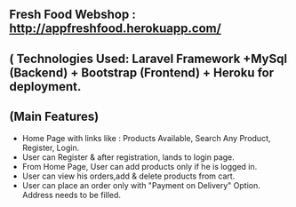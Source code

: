 
## Fresh Food Webshop : http://appfreshfood.herokuapp.com/

## ( Technologies Used: Laravel Framework +MySql (Backend) + Bootstrap (Frontend) + Heroku for deployment.

## (Main Features) 
-  Home Page with links like : Products Available, Search Any Product, Register, Login.
-  User can Register & after registration, lands to login page.
-  From Home Page, User can add products only if he is logged in.
-  User can view his orders,add & delete products from cart.
-  User can place an order only with "Payment on Delivery" Option. Address needs to be filled.
 
